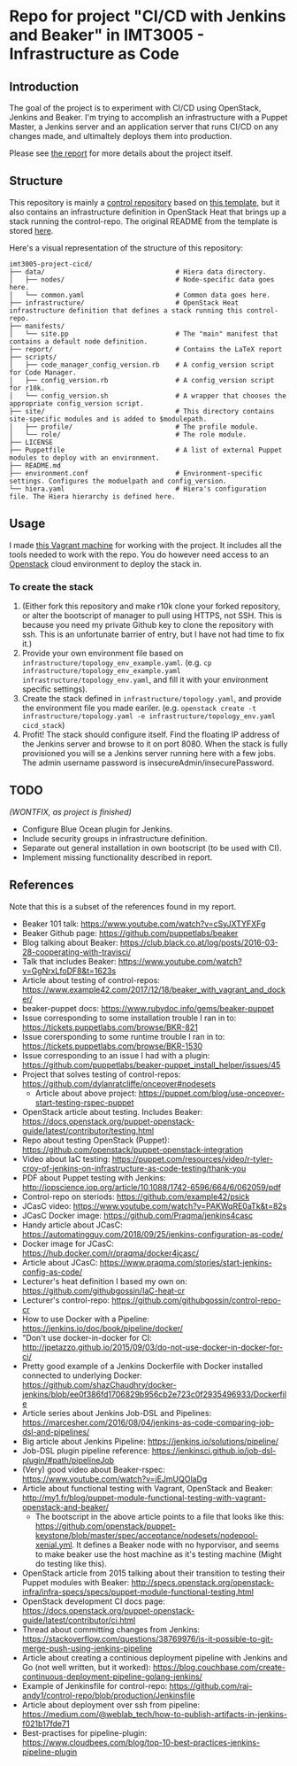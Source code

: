 # Repo for project "CI/CD with Jenkins and Beaker" in IMT3005 - Infrastructure as Code

## Introduction

The goal of the project is to experiment with CI/CD using OpenStack, Jenkins and Beaker. I'm trying to accomplish an infrastructure with a Puppet Master, a Jenkins server and an application server that runs CI/CD on any changes made, and ultimaltely deploys them into production.  

Please see [the report](./report) for more details about the project itself.

## Structure

This repository is mainly a [control repository](https://puppet.com/docs/pe/latest/code_management/control_repo.html) based on [this template](https://github.com/puppetlabs/control-repo), but it also contains an infrastructure definition in OpenStack Heat that brings up a stack running the control-repo. The original README from the template is stored [here](./README_original.md).

Here's a visual representation of the structure of this repository:

```
imt3005-project-cicd/
├── data/                                 # Hiera data directory.
│   ├── nodes/                            # Node-specific data goes here.
│   └── common.yaml                       # Common data goes here.
├── infrastructure/                       # OpenStack Heat infrastructure definition that defines a stack running this control-repo.
├── manifests/
│   └── site.pp                           # The "main" manifest that contains a default node definition.
├── report/                               # Contains the LaTeX report
├── scripts/
│   ├── code_manager_config_version.rb    # A config_version script for Code Manager.
│   ├── config_version.rb                 # A config_version script for r10k.
│   └── config_version.sh                 # A wrapper that chooses the appropriate config_version script.
├── site/                                 # This directory contains site-specific modules and is added to $modulepath.
│   ├── profile/                          # The profile module.
│   └── role/                             # The role module.
├── LICENSE
├── Puppetfile                            # A list of external Puppet modules to deploy with an environment.
├── README.md
├── environment.conf                      # Environment-specific settings. Configures the moduelpath and config_version.
└── hiera.yaml                            # Hiera's configuration file. The Hiera hierarchy is defined here.
```

## Usage

I made [this Vagrant machine](https://github.com/tholok97/imt3005-vagrant-vm) for working with the project. It includes all the tools needed to work with the repo. You do however need access to an [Openstack](https://www.openstack.org/) cloud environment to deploy the stack in.

### To create the stack

1. (Either fork this repository and make r10k clone your forked repository, or alter the bootscript of manager to pull using HTTPS, not SSH. This is because you need my private Github key to clone the repository with ssh. This is an unfortunate barrier of entry, but I have not had time to fix it.)
1. Provide your own environment file based on `infrastructure/topology_env_example.yaml`. (e.g. `cp infrastructure/topology_env_example.yaml infrastructure/topology_env.yaml`, and fill it with your environment specific settings).
1. Create the stack defined in `infrastructure/topology.yaml`, and provide the environment file you made eariler. (e.g. `openstack create -t infrastructure/topology.yaml -e infrastructure/topology_env.yaml cicd_stack`)
1. Profit! The stack should configure itself. Find the floating IP address of the Jenkins server and browse to it on port 8080. When the stack is fully provisioned you will se a Jenkins server running here with a few jobs. The admin username password is insecureAdmin/insecurePassword.

## TODO

*(WONTFIX, as project is finished)*

* Configure Blue Ocean plugin for Jenkins.
* Include security groups in infrastructure definition.
* Separate out general installation in own bootscript (to be used with CI).
* Implement missing functionality described in report.

## References

Note that this is a subset of the references found in my report.

* Beaker 101 talk: <https://www.youtube.com/watch?v=cSyJXTYFXFg>
* Beaker Github page: <https://github.com/puppetlabs/beaker>
* Blog talking about Beaker: <https://club.black.co.at/log/posts/2016-03-28-cooperating-with-travisci/>
* Talk that includes Beaker: <https://www.youtube.com/watch?v=GgNrxLfoDF8&t=1623s>
* Article about testing of control-repos: <https://www.example42.com/2017/12/18/beaker_with_vagrant_and_docker/>
* beaker-puppet docs: <https://www.rubydoc.info/gems/beaker-puppet>
* Issue corresponding to some installation trouble I ran in to: <https://tickets.puppetlabs.com/browse/BKR-821>
* Issue corersponding to some runtime trouble I ran in to: <https://tickets.puppetlabs.com/browse/BKR-1530>
* Issue corresponding to an issue I had with a plugin: <https://github.com/puppetlabs/beaker-puppet_install_helper/issues/45>
* Project that solves testing of control-repos: <https://github.com/dylanratcliffe/onceover#nodesets>
  * Article about above project: <https://puppet.com/blog/use-onceover-start-testing-rspec-puppet>
* OpenStack article about testing. Includes Beaker: <https://docs.openstack.org/puppet-openstack-guide/latest/contributor/testing.html>
* Repo about testing OpenStack (Puppet): <https://github.com/openstack/puppet-openstack-integration>
* Video about IaC testing: <https://puppet.com/resources/video/r-tyler-croy-of-jenkins-on-infrastructure-as-code-testing/thank-you>
* PDF about Puppet testing with Jenkins: <http://iopscience.iop.org/article/10.1088/1742-6596/664/6/062059/pdf>
* Control-repo on steriods: <https://github.com/example42/psick>
* JCasC video: <https://www.youtube.com/watch?v=PAKWqRE0aTk&t=82s>
* JCasC Docker image: <https://github.com/Praqma/jenkins4casc>
* Handy article about JCasC: <https://automatingguy.com/2018/09/25/jenkins-configuration-as-code/>
* Docker image for JCasC: <https://hub.docker.com/r/praqma/docker4jcasc/>
* Article about JCasC: <https://www.praqma.com/stories/start-jenkins-config-as-code/>
* Lecturer's heat definition I based my own on: <https://github.com/githubgossin/IaC-heat-cr>
* Lecturer's control-repo: <https://github.com/githubgossin/control-repo-cr>
* How to use Docker with a Pipeline: <https://jenkins.io/doc/book/pipeline/docker/>
* "Don't use docker-in-docker for CI: <http://jpetazzo.github.io/2015/09/03/do-not-use-docker-in-docker-for-ci/>
* Pretty good example of a Jenkins Dockerfile with Docker installed connected to underlying Docker: <https://github.com/shazChaudhry/docker-jenkins/blob/ee0f386fd1706829b956cb2e723c0f2935496933/Dockerfile>
* Article series about Jenkins Job-DSL and Pipelines: <https://marcesher.com/2016/08/04/jenkins-as-code-comparing-job-dsl-and-pipelines/>
* Big article about Jenkins Pipeline: <https://jenkins.io/solutions/pipeline/>
* Job-DSL plugin pipeline reference: <https://jenkinsci.github.io/job-dsl-plugin/#path/pipelineJob>
* (Very) good video about Beaker-rspec: <https://www.youtube.com/watch?v=jEJmUQOlaDg>
* Article about functional testing with Vagrant, OpenStack and Beaker: <http://my1.fr/blog/puppet-module-functional-testing-with-vagrant-openstack-and-beaker/>
  * The bootscript in the above article points to a file that looks like this: <https://github.com/openstack/puppet-keystone/blob/master/spec/acceptance/nodesets/nodepool-xenial.yml>. It defines a Beaker node with no hyporvisor, and seems to make beaker use the host machine as it's testing machine (Might do testing like this).
* OpenStack article from 2015 talking about their transition to testing their Puppet modules with Beaker: <http://specs.openstack.org/openstack-infra/infra-specs/specs/puppet-module-functional-testing.html>
* OpenStack development CI docs page: <https://docs.openstack.org/puppet-openstack-guide/latest/contributor/ci.html>
* Thread about committing changes from Jenkins: <https://stackoverflow.com/questions/38769976/is-it-possible-to-git-merge-push-using-jenkins-pipeline>
* Article about creating a continious deployment pipeline with Jenkins and Go (not well written, but it worked): <https://blog.couchbase.com/create-continuous-deployment-pipeline-golang-jenkins/>
* Example of Jenkinsfile for control-repo: <https://github.com/raj-andy1/control-repo/blob/production/Jenkinsfile>
* Article about deployment over ssh from pipeline: <https://medium.com/@weblab_tech/how-to-publish-artifacts-in-jenkins-f021b17fde71>
* Best-practises for pipeline-plugin: <https://www.cloudbees.com/blog/top-10-best-practices-jenkins-pipeline-plugin>
